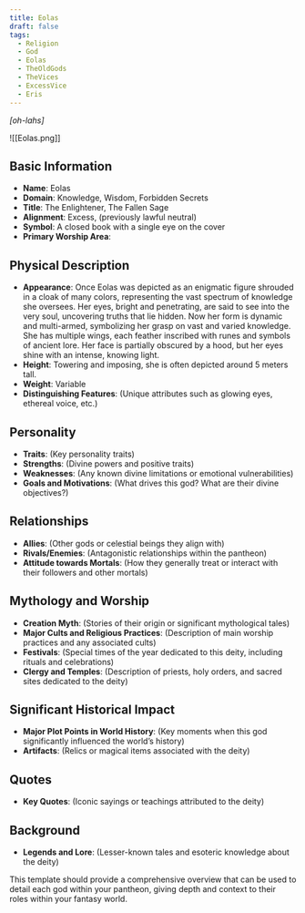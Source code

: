 ```yaml
---
title: Eolas
draft: false
tags:
  - Religion
  - God
  - Eolas
  - TheOldGods
  - TheVices
  - ExcessVice
  - Eris
---
```

*[oh-lahs]*

![[Eolas.png]]
## Basic Information

- **Name**: Eolas
- **Domain**: Knowledge, Wisdom, Forbidden Secrets
- **Title**: The Enlightener, The Fallen Sage
- **Alignment**: Excess, (previously lawful neutral)
- **Symbol**: A closed book with a single eye on the cover
- **Primary Worship Area**: 

## Physical Description

- **Appearance**: Once Eolas was depicted as an enigmatic figure shrouded in a cloak of many colors, representing the vast spectrum of knowledge she oversees. Her eyes, bright and penetrating, are said to see into the very soul, uncovering truths that lie hidden. Now her form is dynamic and multi-armed, symbolizing her grasp on vast and varied knowledge. She has multiple wings, each feather inscribed with runes and symbols of ancient lore. Her face is partially obscured by a hood, but her eyes shine with an intense, knowing light.
- **Height**: Towering and imposing, she is often depicted around 5 meters tall. 
- **Weight**: Variable
- **Distinguishing Features**: (Unique attributes such as glowing eyes, ethereal voice, etc.)

## Personality

- **Traits**: (Key personality traits)
- **Strengths**: (Divine powers and positive traits)
- **Weaknesses**: (Any known divine limitations or emotional vulnerabilities)
- **Goals and Motivations**: (What drives this god? What are their divine objectives?)

## Relationships

- **Allies**: (Other gods or celestial beings they align with)
- **Rivals/Enemies**: (Antagonistic relationships within the pantheon)
- **Attitude towards Mortals**: (How they generally treat or interact with their followers and other mortals)

## Mythology and Worship

- **Creation Myth**: (Stories of their origin or significant mythological tales)
- **Major Cults and Religious Practices**: (Description of main worship practices and any associated cults)
- **Festivals**: (Special times of the year dedicated to this deity, including rituals and celebrations)
- **Clergy and Temples**: (Description of priests, holy orders, and sacred sites dedicated to the deity)

## Significant Historical Impact

- **Major Plot Points in World History**: (Key moments when this god significantly influenced the world’s history)
- **Artifacts**: (Relics or magical items associated with the deity)

## Quotes

- **Key Quotes**: (Iconic sayings or teachings attributed to the deity)

## Background

- **Legends and Lore**: (Lesser-known tales and esoteric knowledge about the deity)

This template should provide a comprehensive overview that can be used to detail each god within your pantheon, giving depth and context to their roles within your fantasy world.